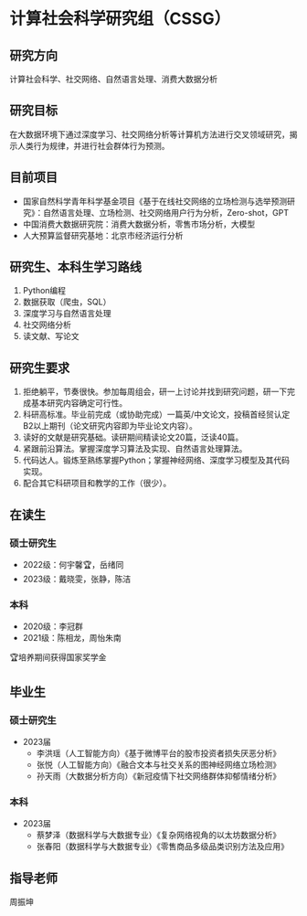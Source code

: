# 计算社会科学研究组（CSSG）
## 研究方向

计算社会科学、社交网络、自然语言处理、消费大数据分析

## 研究目标

在大数据环境下通过深度学习、社交网络分析等计算机方法进行交叉领域研究，揭示人类行为规律，并进行社会群体行为预测。

## 目前项目

- 国家自然科学青年科学基金项目《基于在线社交网络的立场检测与选举预测研究》：自然语言处理、立场检测、社交网络用户行为分析，Zero-shot，GPT
- 中国消费大数据研究院：消费大数据分析，零售市场分析，大模型
- 人大预算监督研究基地：北京市经济运行分析

## 研究生、本科生学习路线

1. Python编程
2. 数据获取（爬虫，SQL）
3. 深度学习与自然语言处理
4. 社交网络分析
5. 读文献、写论文

## 研究生要求

1. 拒绝躺平，节奏很快。参加每周组会，研一上讨论并找到研究问题，研一下完成基本研究内容确定可行性。
2. 科研高标准。毕业前完成（或协助完成）一篇英/中文论文，投稿首经贸认定B2以上期刊（论文研究内容即为毕业论文内容）。
3. 读好的文献是研究基础。读研期间精读论文20篇，泛读40篇。
4. 紧跟前沿算法。掌握深度学习算法及实现、自然语言处理算法。
5. 代码达人。锻炼至熟练掌握Python；掌握神经网络、深度学习模型及其代码实现。
6. 配合其它科研项目和教学的工作（很少）。

## 在读生

### 硕士研究生

- 2022级：何宇馨🏆，岳绪同
- 2023级：戴晓雯，张静，陈洁

###  本科

- 2020级：李冠群
- 2021级：陈相龙，周怡朱南

🏆培养期间获得国家奖学金

## 毕业生

### 硕士研究生

- 2023届
    - 李洪瑶（人工智能方向）《基于微博平台的股市投资者损失厌恶分析》
    - 张悦（人工智能方向）《融合文本与社交关系的图神经网络立场检测》
    - 孙天雨（大数据分析方向）《新冠疫情下社交网络群体抑郁情绪分析》

###  本科

- 2023届
    - 蔡梦泽（数据科学与大数据专业）《复杂网络视角的以太坊数据分析》
    - 张春阳（数据科学与大数据专业）《零售商品多级品类识别方法及应用》

## 指导老师

周振坤